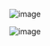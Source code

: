 ![image](https://user-images.githubusercontent.com/87777854/231897381-4490549c-5b51-4b5c-8995-e61309eb1716.png)

![image](https://github.com/yasirudeshan/Vehicle-Reservation-System/assets/87777854/c6c4e96d-6c31-4d63-8668-8aefb9605ddc)


